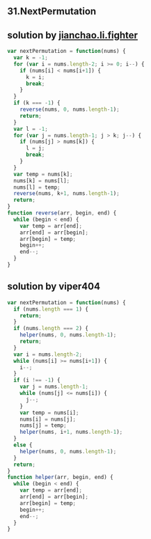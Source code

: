 ## 31.NextPermutation
## solution by [jianchao.li.fighter](https://discuss.leetcode.com/topic/15216/a-simple-algorithm-from-wikipedia-with-c-implementation-can-be-used-in-permutations-and-permutations-ii)
```javascript
var nextPermutation = function(nums) {
  var k = -1;
  for (var i = nums.length-2; i >= 0; i--) {
    if (nums[i] < nums[i+1]) {
      k = i;
      break;
    }
  }
  if (k === -1) {
    reverse(nums, 0, nums.length-1);
    return;
  }
  var l = -1;
  for (var j = nums.length-1; j > k; j--) {
    if (nums[j] > nums[k]) {
      l = j;
      break;
    }
  }
  var temp = nums[k];
  nums[k] = nums[l];
  nums[l] = temp;
  reverse(nums, k+1, nums.length-1);
  return;
}
function reverse(arr, begin, end) {
  while (begin < end) {
    var temp = arr[end];
    arr[end] = arr[begin];
    arr[begin] = temp;
    begin++;
    end--;
  }
}
```
## solution by viper404
```javascript
var nextPermutation = function(nums) {
  if (nums.length === 1) {
    return;
  }
  if (nums.length === 2) {
    helper(nums, 0, nums.length-1);
    return;
  }
  var i = nums.length-2;
  while (nums[i] >= nums[i+1]) {
    i--;
  }
  if (i !== -1) {
    var j = nums.length-1;
    while (nums[j] <= nums[i]) {
      j--;
    }
    var temp = nums[i];
    nums[i] = nums[j];
    nums[j] = temp;
    helper(nums, i+1, nums.length-1);
  }
  else {
    helper(nums, 0, nums.length-1);
  }
  return;
}
function helper(arr, begin, end) {
  while (begin < end) {
    var temp = arr[end];
    arr[end] = arr[begin];
    arr[begin] = temp;
    begin++;
    end--;
  }
}
```
